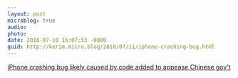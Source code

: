 ```yaml
---
layout: post
microblog: true
audio: 
photo: 
date: 2018-07-10 16:07:53 -0800
guid: http://kerim.micro.blog/2018/07/11/iphone-crashing-bug.html
---
```

[iPhone crashing bug likely caused by code added to appease Chinese gov’t](https://arstechnica.com/information-technology/2018/07/iphone-crashing-bug-likely-caused-by-code-added-to-appease-chinese-govt/)
